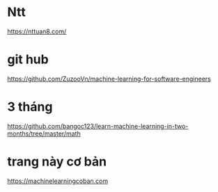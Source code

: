 # Ntt
https://nttuan8.com/
# git hub
https://github.com/ZuzooVn/machine-learning-for-software-engineers
# 3 tháng
https://github.com/bangoc123/learn-machine-learning-in-two-months/tree/master/math
# trang này cơ bản
https://machinelearningcoban.com
